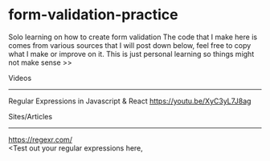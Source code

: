 # form-validation-practice
Solo learning on how to create form validation
The code that I make here is comes from various sources that I will post down below, feel free to copy what I make or improve on it.
This is just personal learning so things might not make sense >>

Videos
________________________________________
Regular Expressions in Javascript & React
https://youtu.be/XyC3yL7J8ag

Sites/Articles
________________________________________
https://regexr.com/                     
<Test out your regular expressions here, 
